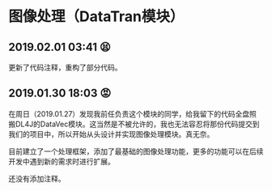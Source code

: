 # 图像处理（DataTran模块）
## 2019.02.01 03:41 😫

更新了代码注释，重构了部分代码。

## 2019.01.30 18:03 :rage:

在周日（2019.01.27）发现我前任负责这个模块的同学，给我留下的代码全盘照搬DL4J的DataVec模块。这当然是不被允许的，我也无法容忍将那份代码提交到我们的项目中，所以开始从头设计并实现图像处理模块。真无奈。

目前建立了一个处理框架，添加了最基础的图像处理功能，更多的功能可以在后续开发中遇到新的需求时进行扩展。

还没有添加注释。

